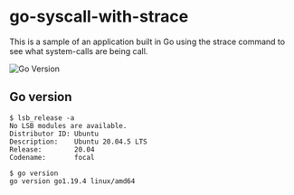 # go-syscall-with-strace

This is a sample of an application built in Go using the strace command to see what system-calls are being call.

![Go Version](https://img.shields.io/badge/go-1.19-blue.svg)

## Go version

```shell script
$ lsb_release -a
No LSB modules are available.
Distributor ID: Ubuntu
Description:    Ubuntu 20.04.5 LTS
Release:        20.04
Codename:       focal

$ go version
go version go1.19.4 linux/amd64
```
